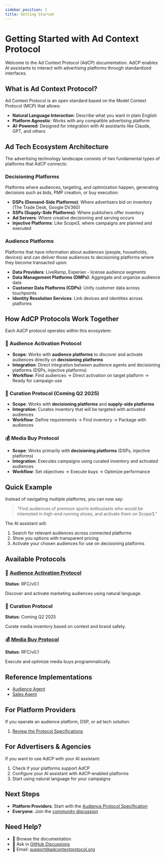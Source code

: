 ```yaml
---
sidebar_position: 1
title: Getting Started
---
```


# Getting Started with Ad Context Protocol

Welcome to the Ad Context Protocol (AdCP) documentation. AdCP enables AI assistants to interact with advertising platforms through standardized interfaces.

## What is Ad Context Protocol?

Ad Context Protocol is an open standard based on the Model Context Protocol (MCP) that allows:

- **Natural Language Interaction**: Describe what you want in plain English
- **Platform Agnostic**: Works with any compatible advertising platform
- **AI-Powered**: Designed for integration with AI assistants like Claude, GPT, and others

## Ad Tech Ecosystem Architecture

The advertising technology landscape consists of two fundamental types of platforms that AdCP connects:

### Decisioning Platforms
Platforms where audiences, targeting, and optimization happen, generating decisions such as bids, PMP creation, or buy execution:

- **DSPs (Demand-Side Platforms)**: Where advertisers bid on inventory (The Trade Desk, Google DV360)
- **SSPs (Supply-Side Platforms)**: Where publishers offer inventory
- **Ad Servers**: Where creative decisioning and serving occurs  
- **Injective Platforms**: Like Scope3, where campaigns are planned and executed

### Audience Platforms
Platforms that have information about audiences (people, households, devices) and can deliver those audiences to decisioning platforms where they become transacted upon:

- **Data Providers**: LiveRamp, Experian - license audience segments
- **Data Management Platforms (DMPs)**: Aggregate and organize audience data
- **Customer Data Platforms (CDPs)**: Unify customer data across touchpoints
- **Identity Resolution Services**: Link devices and identities across platforms

## How AdCP Protocols Work Together

Each AdCP protocol operates within this ecosystem:

### 🎯 Audience Activation Protocol
- **Scope**: Works with **audience platforms** to discover and activate audiences directly on **decisioning platforms**
- **Integration**: Direct integration between audience agents and decisioning platforms (DSPs, injective platforms)
- **Workflow**: Find audiences → Direct activation on target platform → Ready for campaign use

### 📍 Curation Protocol (Coming Q2 2025)
- **Scope**: Works with **decisioning platforms** and **supply-side platforms**
- **Integration**: Curates inventory that will be targeted with activated audiences
- **Workflow**: Define requirements → Find inventory → Package with audiences

### 💰 Media Buy Protocol
- **Scope**: Works primarily with **decisioning platforms** (DSPs, injective platforms)
- **Integration**: Executes campaigns using curated inventory and activated audiences
- **Workflow**: Set objectives → Execute buys → Optimize performance

## Quick Example

Instead of navigating multiple platforms, you can now say:

> "Find audiences of premium sports enthusiasts who would be interested in high-end running shoes, and activate them on Scope3."

The AI assistant will:
1. Search for relevant audiences across connected platforms
2. Show you options with transparent pricing
3. Activate your chosen audiences for use on decisioning platforms

## Available Protocols

### 🎯 [Audience Activation Protocol](./audience/overview)
**Status**: RFC/v0.1

Discover and activate marketing audiences using natural language.

### 📍 Curation Protocol
**Status**: Coming Q2 2025

Curate media inventory based on context and brand safety.

### 💰 [Media Buy Protocol](./media-buy/index)
**Status**: RFC/v0.1

Execute and optimize media buys programmatically.

## Reference Implementations

- [Audience Agent](https://github.com/adcontextprotocol/audience-agent)
- [Sales Agent](https://github.com/adcontextprotocol/salesagent)

## For Platform Providers

If you operate an audience platform, DSP, or ad tech solution:

1. [Review the Protocol Specifications](./audience/specification)

## For Advertisers & Agencies

If you want to use AdCP with your AI assistant:

1. Check if your platforms support AdCP
2. Configure your AI assistant with AdCP-enabled platforms
3. Start using natural language for your campaigns

## Next Steps

- **Platform Providers**: Start with the [Audience Protocol Specification](./audience/specification)
- **Everyone**: Join the [community discussion](https://github.com/adcontextprotocol/adcp/discussions)

## Need Help?

- 📖 Browse the documentation
- 💬 Ask in [GitHub Discussions](https://github.com/adcontextprotocol/adcp/discussions)
- 📧 Email: support@adcontextprotocol.org

